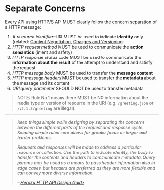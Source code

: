 # Separate Concerns
Every API using HTTP/S API MUST clearly follow the concern separation of a HTTP message:

1. A _resource identifier_–URI MUST be used to indicate **identity** only (related: [Content Negotiation](protocol/content-negotiation), [Changes and Versioning](core-principles/versioning.md))
1. _HTTP request method_ MUST be used to communicate the **action semantics** (intent and safety)
1. _HTTP response status_ code MUST be used to communicate the **information about the result** of the attempt to understand and satisfy the request
1. _HTTP message body_ MUST be used to transfer the **message content**
1. _HTTP message headers_ MUST be used to transfer the **metadata** about the message and its content
1. _URI query parameter_ SHOULD NOT be used to transfer metadata

> NOTE: Rule No.1 means there MUST be NO information about the media type or version of resource in the URI (e.g. `/greeting.json` or `/v2.1.3/greeting` are illegal).

---

> _Keep things simple while designing by separating the concerns between the different parts of the request and response cycle. Keeping simple rules here allows for greater focus on larger and harder problems._
>
> _Requests and responses will be made to address a particular resource or collection. Use the path to indicate identity, the body to transfer the contents and headers to communicate metadata. Query params may be used as a means to pass header information also in edge cases, but headers are preferred as they are more flexible and can convey more diverse information._
>
> _– [Heroku HTTP API Design Guide](https://geemus.gitbooks.io/http-api-design/content/en/foundations/separate-concerns.html)_